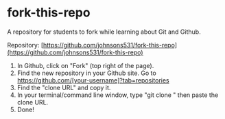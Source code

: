 fork-this-repo
==============

A repository for students to fork while learning about Git and Github.

Repository: [https://github.com/johnsons531/fork-this-repo](https://github.com/johnsons531/fork-this-repo)

1. In Github, click on "Fork" (top right of the page).
2. Find the new repository in your Github site.
Go to https://github.com/[your-username]?tab=repositories
3. Find the "clone URL" and copy it.
4. In your terminal/command line window, type "git clone " then paste the clone URL.
5. Done!
